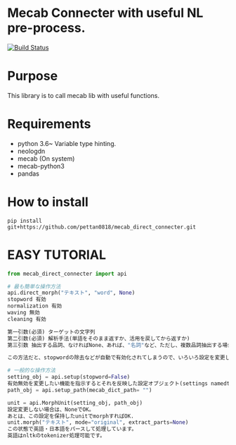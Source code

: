 # Mecab Connecter with useful NL pre-process.
[![Build Status](https://travis-ci.org/pettan0818/mecab_direct_connecter.svg?branch=api_rearrange)](https://travis-ci.org/pettan0818/mecab_direct_connecter)
# Purpose
This library is to call mecab lib with useful functions.

# Requirements
* python 3.6~
Variable type hinting.
* neologdn
* mecab (On system)
* mecab-python3
* pandas

# How to install
```shell
pip install git+https://github.com/pettan0818/mecab_direct_connecter.git
```

# EASY TUTORIAL
```python
from mecab_direct_connecter import api

# 最も簡単な操作方法
api.direct_morph("テキスト", "word", None)
stopword 有効
normalization 有効
waving 無効
cleaning 有効

第一引数(必須) ターゲットの文字列
第二引数(必須) 解析手法(単語をそのまま返すか、活用を戻してから返すか)
第三引数 抽出する品詞、なければNone、あれば、"名詞"など、ただし、複数品詞抽出する場合、リストで渡す。

この方法だと、stopwordの除去などが自動で有効化されてしまうので、いろいろ設定を変更したい場合めんどいです。

# 一般的な操作方法
setting_obj = api.setup(stopword=False)
有効無効を変更したい機能を指示するとそれを反映した設定オブジェクト(settings namedtuple)が返ってきます。
path_obj = api.setup_path(mecab_dict_path= "")

unit = api.MorphUnit(setting_obj, path_obj)
設定変更しない場合は、NoneでOK。
あとは、この設定を保持したunitでmorphすればOK.
unit.morph("テキスト", mode="original", extract_parts=None)
この状態で英語・日本語をパースして処理しています。
英語はnltkのtokenizer処理可能です。
```

